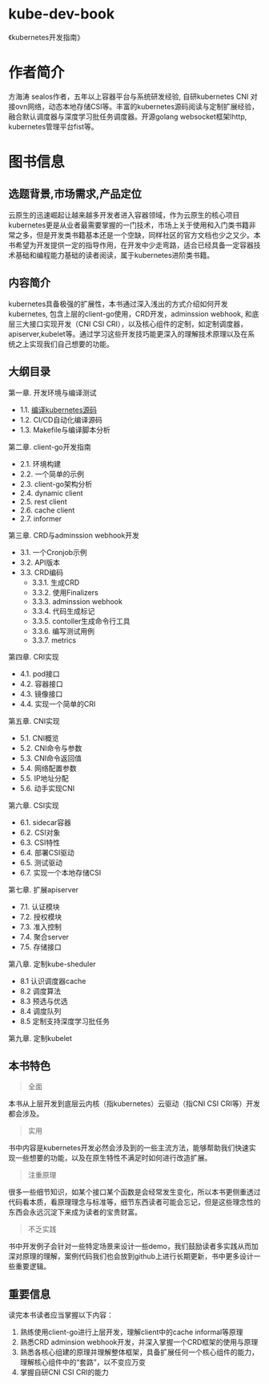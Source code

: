 # kube-dev-book
《kubernetes开发指南》

# 作者简介
方海涛 sealos作者，五年以上容器平台与系统研发经验, 自研kubernetes CNI 对接ovn网络，动态本地存储CSI等。丰富的kubernetes源码阅读与定制扩展经验，融合默认调度器与深度学习批任务调度器。开源golang websocket框架lhttp, kubernetes管理平台fist等。

# 图书信息
## 选题背景,市场需求,产品定位
   云原生的迅速崛起让越来越多开发者进入容器领域，作为云原生的核心项目kubernetes更是从业者最需要掌握的一门技术，市场上关于使用和入门类书籍非常之多，但是开发类书籍基本还是一个空缺，同样社区的官方文档也少之又少。本书希望为开发提供一定的指导作用，在开发中少走弯路，适合已经具备一定容器技术基础和编程能力基础的读者阅读，属于kubernetes进阶类书籍。

## 内容简介
   kubernetes具备极强的扩展性，本书通过深入浅出的方式介绍如何开发kubernetes, 包含上层的client-go使用，CRD开发，adminssion webhook, 和底层三大接口实现开发（CNI CSI CRI），以及核心组件的定制，如定制调度器，apiserver,kubelet等。通过学习这些开发技巧能更深入的理解技术原理以及在系统之上实现我们自己想要的功能。

## 大纲目录
第一章. 开发环境与编译测试
  - 1.1. [编译kubernetes源码](/chapter1/build-kubernetes1.1.md)
  - 1.2. CI/CD自动化编译源码
  - 1.3. Makefile与编译脚本分析

第二章. client-go开发指南
  - 2.1. 环境构建
  - 2.2. 一个简单的示例
  - 2.3. client-go架构分析
  - 2.4. dynamic client
  - 2.5. rest client
  - 2.6. cache client
  - 2.7. informer

第三章. CRD与adminssion webhook开发
  - 3.1. 一个Cronjob示例
  - 3.2. API版本
  - 3.3. CRD编码
      - 3.3.1. 生成CRD
      - 3.3.2. 使用Finalizers
      - 3.3.3. adminssion webhook
      - 3.3.4. 代码生成标记
      - 3.3.5. contoller生成命令行工具
      - 3.3.6. 编写测试用例
      - 3.3.7. metrics

第四章. CRI实现
  - 4.1. pod接口
  - 4.2. 容器接口
  - 4.3. 镜像接口
  - 4.4. 实现一个简单的CRI

第五章. CNI实现
  - 5.1. CNI概览
  - 5.2. CNI命令与参数
  - 5.3. CNI命令返回值
  - 5.4. 网络配置参数
  - 5.5. IP地址分配
  - 5.6. 动手实现CNI

第六章. CSI实现
  - 6.1. sidecar容器
  - 6.2. CSI对象  
  - 6.3. CSI特性
  - 6.4. 部署CSI驱动
  - 6.5. 测试驱动
  - 6.7. 实现一个本地存储CSI

第七章. 扩展apiserver
  - 7.1. 认证模块
  - 7.2. 授权模块
  - 7.3. 准入控制
  - 7.4. 聚合server
  - 7.5. 存储接口

第八章. 定制kube-sheduler
  - 8.1 认识调度器cache
  - 8.2 调度算法
  - 8.3 预选与优选
  - 8.4 调度队列
  - 8.5 定制支持深度学习批任务

第九章. 定制kubelet

## 本书特色
> 全面

  本书从上层开发到底层云内核（指kubernetes）云驱动（指CNI CSI CRI等）开发都会涉及。

> 实用
 
   书中内容是kubernetes开发必然会涉及到的一些主流方法，能够帮助我们快速实现一些想要的功能，以及在原生特性不满足时如何进行改造扩展。

> 注重原理

   很多一些细节知识，如某个接口某个函数是会经常发生变化，所以本书更侧重透过代码看本质，看原理理念与标准等，细节东西读者可能会忘记，但是这些理念性的东西会永远沉淀下来成为读者的宝贵财富。

> 不乏实践

   书中开发例子会针对一些特定场景来设计一些demo，我们鼓励读者多实践从而加深对原理的理解，案例代码我们也会放到github上进行长期更新，书中更多设计一些重要逻辑。

## 重要信息

读完本书读者应当掌握以下内容：

1. 熟练使用client-go进行上层开发，理解client中的cache informal等原理
2. 熟悉CRD adminsion webhook开发，并深入掌握一个CRD框架的使用与原理
3. 熟悉各核心组建的原理并理解整体框架，具备扩展任何一个核心组件的能力，理解核心组件中的“套路”，以不变应万变
4. 掌握自研CNI CSI CRI的能力
